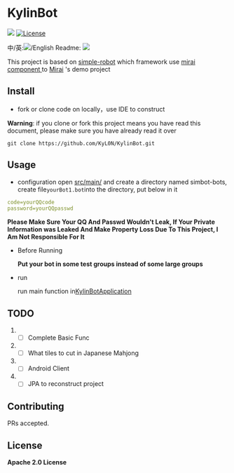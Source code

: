 # KylinBot

[![](https://img.shields.io/badge/blog-Kylin-blue)](http://kyl1n.top/) 
[![License](https://img.shields.io/badge/License-Apache%202.0-blue.svg)](https://opensource.org/licenses/Apache-2.0)

中/英:[![](https://img.shields.io/badge/%E8%AF%AD%E8%A8%80-%E4%B8%AD%E6%96%87-green)](https://github.com/KyL0N/KylinBot/blob/main/README.zh-CN.md)/English Readme: [![](https://img.shields.io/badge/Language-English-green)](https://github.com/KyL0N/KylinBot/blob/main/README.md)

This project is  based on [simple-robot](https://github.com/ForteScarlet/simpler-robot) which framework use [mirai component ](https://github.com/ForteScarlet/simpler-robot/tree/dev/component/component-mirai)to [Mirai](https://github.com/mamoe/mirai) 's demo project



## Install

- fork or clone code on locally，use IDE to construct

**Warning**: if you clone or fork this project means you have read this document, please make sure you have already read it over

```shell
git clone https://github.com/KyL0N/KylinBot.git
```

## Usage

- configuration
open [src/main/](src/main/resources) and create a directory named simbot-bots, create file`yourBot1.bot`into the  directory, put below in it


```yaml
code=yourQQcode
password=yourQQpasswd
```

**Please Make Sure Your QQ And Passwd Wouldn't Leak, If Your Private Information was Leaked And Make Property Loss Due To This Project, I Am Not Responsible For It**

- Before Running

  **Put your bot in some test groups instead of some large groups**

- run

  run main function in[KylinBotApplication](src/main/java/top/kylinbot/demo/KylinBotApplication.java)

## TODO
1. - [ ] Complete Basic Func
2. - [ ] What tiles to cut in Japanese Mahjong
3. - [ ] Android Client
4. - [ ] JPA to reconstruct project

## Contributing

PRs accepted.

## License

**Apache 2.0 License**
